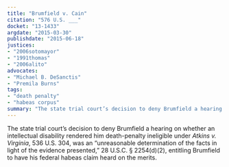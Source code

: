 ```yaml
---
title: "Brumfield v. Cain"
citation: "576 U.S. ___"
docket: "13-1433"
argdate: "2015-03-30"
publishdate: "2015-06-18"
justices:
- "2006sotomayor"
- "1991thomas"
- "2006alito"
advocates:
- "Michael B. DeSanctis"
- "Premila Burns"
tags:
- "death penalty"
- "habeas corpus"
summary: "The state trial court’s decision to deny Brumfield a hearing on whether an intellectual disability rendered him death-penalty ineligible under Atkins v. Virginia, 536 U.S. 304, was an “unreasonable determination of the facts in light of the evidence presented,” 28 U.S.C. § 2254(d)(2), entitling Brumfield to have his federal habeas claim heard on the merits."
---
```

The state trial court’s decision to deny Brumfield a hearing on whether an intellectual disability rendered him death-penalty ineligible under *Atkins v. Virginia*, 536 U.S. 304, was an “unreasonable determination of the facts in light of the evidence presented,” 28 U.S.C. § 2254(d)(2), entitling Brumfield to have his federal habeas claim heard on the merits.
